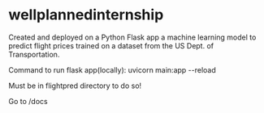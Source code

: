 # wellplannedinternship
Created and deployed on a Python Flask app a machine learning model to predict flight prices trained on a dataset from the US Dept. of Transportation.


Command to run flask app(locally):
uvicorn main:app  --reload

Must be in flightpred directory to do so!

Go to /docs


